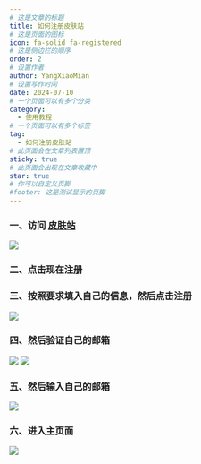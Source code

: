```yaml
---
# 这是文章的标题
title: 如何注册皮肤站
# 这是页面的图标
icon: fa-solid fa-registered
# 这是侧边栏的顺序
order: 2
# 设置作者
author: YangXiaoMian
# 设置写作时间
date: 2024-07-10
# 一个页面可以有多个分类
category:
  - 使用教程
# 一个页面可以有多个标签
tag:
  - 如何注册皮肤站
# 此页面会在文章列表置顶
sticky: true
# 此页面会出现在文章收藏中
star: true
# 你可以自定义页脚
#footer: 这是测试显示的页脚
---
```


### 一、访问 [皮肤站](https://skin.tcbmc.cc)
![](https://m1.miaomc.cn/uploads/20230923_650e9c45e10f6.png)

### 二、点击现在注册

### 三、按照要求填入自己的信息，然后点击注册
![](https://m1.miaomc.cn/uploads/20230923_650e9d1dce88f.png)

### 四、然后验证自己的邮箱
![](https://m1.miaomc.cn/uploads/20230923_650eb08b82f5e.png)
![](https://m1.miaomc.cn/uploads/20230923_650eb0b8b6845.png)

### 五、然后输入自己的邮箱
![](https://m1.miaomc.cn/uploads/20230923_650eb1238d27d.png)

### 六、进入主页面
![](https://m1.miaomc.cn/uploads/20230923_650eb1b16d1a0.png)